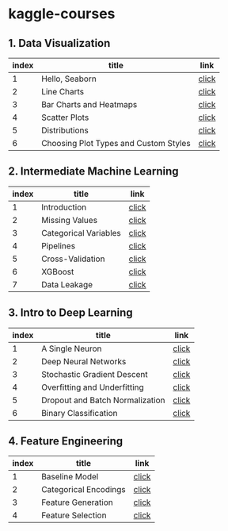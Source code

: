 # kaggle-courses

## 1. Data Visualization

| index | title | link |
|---|---|---|
|1|Hello, Seaborn|[click](https://github.com/jonsyou/kaggle-courses/blob/main/Data_Visualization/1.hello-seaborn.md)|
|2|Line Charts|[click](https://github.com/jonsyou/kaggle-courses/blob/main/Data_Visualization/2.line-charts.md)|
|3|Bar Charts and Heatmaps|[click](https://github.com/jonsyou/kaggle-courses/blob/main/Data_Visualization/3.bar-charts-and-heatmaps.md)|
|4|Scatter Plots|[click](https://github.com/jonsyou/kaggle-courses/blob/main/Data_Visualization/4.scatter-plots.md)|
|5|Distributions|[click](https://github.com/jonsyou/kaggle-courses/blob/main/Data_Visualization/5.distributions.md)|
|6|Choosing Plot Types and Custom Styles|[click](https://github.com/jonsyou/kaggle-courses/blob/main/Data_Visualization/6.choosing-plot-types-and-custom-styles.md)|

## 2. Intermediate Machine Learning

| index | title | link |
|---|---|---|
|1|Introduction|[click](https://github.com/jonsyou/kaggle-courses/blob/main/Intermediate_Machine_Learning/1.Introduction.md)|
|2|Missing Values|[click](https://github.com/jonsyou/kaggle-courses/blob/main/Intermediate_Machine_Learning/2.missing-values.md)|
|3|Categorical Variables|[click](https://github.com/jonsyou/kaggle-courses/blob/main/Intermediate_Machine_Learning/3.categorical-variables.md)|
|4|Pipelines|[click](https://github.com/jonsyou/kaggle-courses/blob/main/Intermediate_Machine_Learning/4.pipelines.md)|
|5|Cross-Validation|[click](https://github.com/jonsyou/kaggle-courses/blob/main/Intermediate_Machine_Learning/5.cross-validation.md)|
|6|XGBoost|[click](https://github.com/jonsyou/kaggle-courses/blob/main/Intermediate_Machine_Learning/6.xgboost.md)|
|7|Data Leakage|[click](https://github.com/jonsyou/kaggle-courses/blob/main/Intermediate_Machine_Learning/7.data-leakage.md)|


## 3. Intro to Deep Learning

| index | title | link |
|---|---|---|
|1|A Single Neuron|[click](https://github.com/jonsyou/kaggle-courses/blob/main/Intro_to_Deep_Learning/1.a-single-neuron.md)|
|2|Deep Neural Networks|[click](https://github.com/jonsyou/kaggle-courses/blob/main/Intro_to_Deep_Learning/2.deep-neural-networks.md)|
|3|Stochastic Gradient Descent|[click](https://github.com/jonsyou/kaggle-courses/blob/main/Intro_to_Deep_Learning/3.stochastic-gradient-descent.md)|
|4|Overfitting and Underfitting|[click](https://github.com/jonsyou/kaggle-courses/blob/main/Intro_to_Deep_Learning/4.overfitting-and-underfitting.md)|
|5|Dropout and Batch Normalization|[click](https://github.com/jonsyou/kaggle-courses/blob/main/Intro_to_Deep_Learning/5.dropout-and-batch-normalization.md)|
|6|Binary Classification|[click](https://github.com/jonsyou/kaggle-courses/blob/main/Intro_to_Deep_Learning/6.binary-classification.md)|


## 4. Feature Engineering

| index | title | link |
|---|---|---|
|1|Baseline Model|[click](https://github.com/jonsyou/kaggle-courses/blob/main/Feature_Engineering/1.baseline-model.md)|
|2|Categorical Encodings|[click](https://github.com/jonsyou/kaggle-courses/blob/main/Feature_Engineering/2.categorical-encodings.md)|
|3|Feature Generation|[click](https://github.com/jonsyou/kaggle-courses/blob/main/Feature_Engineering/3.feature_generation.md)|
|4|Feature Selection|[click](https://github.com/jonsyou/kaggle-courses/blob/main/Feature_Engineering/4.feature-selection.md)|





